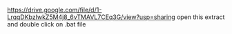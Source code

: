 https://drive.google.com/file/d/1-LrqqDKbzIwkZ5M4j8_6vTMAVL7CEq3G/view?usp=sharing
open this extract and double click on .bat file
